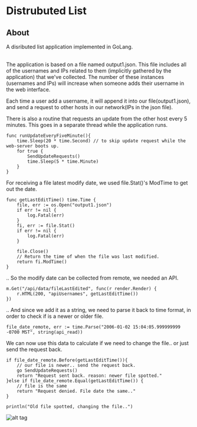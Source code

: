 # Distrubuted List

## About
A disributed list application implemented in GoLang. 
<br><br><p>
The application is based on a file named output1.json. This file includes all of the usernames and IPs related to them (implicitly gathered by the application) that we've collected. The number of these instances (usernames and IPs) will increase when someone adds their username in the web interface. 
</p><p>
Each time a user add a username, it will append it into our file(output1.json), and send a request to other hosts in our network(IPs in the json file).
</p><p>
There is also a routine that requests an update from the other host every 5 minutes. This goes in a separate thread while the application runs.
</p>

```golang
func runUpdateEveryFiveMinute(){
	time.Sleep(20 * time.Second) // to skip update request while the web-server boots up.
	for true {
		SendUpdateRequests()
		time.Sleep(5 * time.Minute)
	}
}
```
For receiving a file latest modify date, we used file.Stat()'s ModTime to get out the date.

```golang
func getLastEditTime() time.Time {
	file, err := os.Open("output1.json")
	if err != nil {
		log.Fatal(err)
	}
	fi, err := file.Stat()
	if err != nil {
		log.Fatal(err)
	}

	file.Close()
	// Return the time of when the file was last modified.
	return fi.ModTime()
}
```
.. So the modify date can be collected from remote, we needed an API.

```golang
m.Get("/api/data/fileLastEdited", func(r render.Render) {
	r.HTML(200, "apiUsernames", getLastEditTime())
})
```
.. And since we add it as a string, we need to parse it back to time format, in order to check if is a newer or older file.

```golang
file_date_remote, err := time.Parse("2006-01-02 15:04:05.999999999 -0700 MST", string(api_read))
```

We can now use this data to calculate if we need to change the file.. or just send the request back.
```golang
if file_date_remote.Before(getLastEditTime()){
	// our file is newer.. send the request back.
	go SendUpdateRequests()
	return "Request sent back. reason: newer file spotted."
}else if file_date_remote.Equal(getLastEditTime()) {
	// file is the same
	return "Request denied. File date the same.."
}

println("Old file spotted, changing the file..")
```

![alt tag](https://www.dropbox.com/s/me1na9q1qe3nod6/DistrList.png?dl=0)
